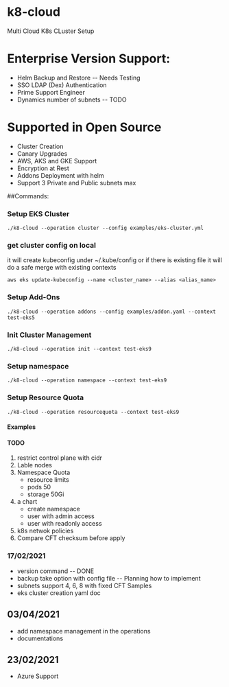 # k8-cloud
Multi Cloud K8s CLuster Setup


# Enterprise Version Support:
* Helm Backup and Restore -- Needs Testing
* SSO LDAP (Dex) Authentication
* Prime Support Engineer
* Dynamics number of subnets -- TODO


# Supported in Open Source 
* Cluster Creation
* Canary Upgrades
* AWS, AKS and GKE Support
* Encryption at Rest
* Addons Deployment with helm
* Support 3 Private and Public subnets max

##Commands:
### Setup EKS Cluster
```
./k8-cloud --operation cluster --config examples/eks-cluster.yml
```
### get cluster config on local
it will create kubeconfig under ~/.kube/config or if there is existing file it will do a safe merge with existing contexts
```
aws eks update-kubeconfig --name <cluster_name> --alias <alias_name>
```

### Setup Add-Ons
```
./k8-cloud --operation addons --config examples/addon.yaml --context test-eks5

``` 

### Init Cluster Management
```
./k8-cloud --operation init --context test-eks9
```

### Setup namespace
```
./k8-cloud --operation namespace --context test-eks9
```

### Setup Resource Quota
```
./k8-cloud --operation resourcequota --context test-eks9
```






#### Examples

#### TODO
1. restrict control plane with cidr
1. Lable nodes
2. Namespace Quota
   * resource limits
   * pods 50
   * storage 50Gi
3. a chart
    * create namespace
    * user with admin access
    * user with readonly access
4. k8s netwok policies
5. Compare CFT checksum before apply
    




### 17/02/2021
* version command -- DONE
* backup take option with config file -- Planning how to implement  
* subnets support 4, 6, 8 with fixed CFT Samples
* eks cluster creation yaml doc

## 03/04/2021
* add namespace management in the operations
* documentations








## 23/02/2021
* Azure Support
